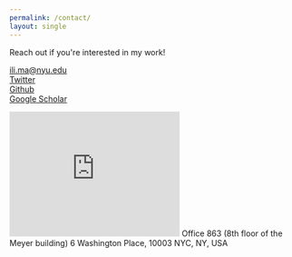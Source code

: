 ```yaml
---
permalink: /contact/
layout: single
---
```

Reach out if you're interested in my work!

[<i class="fas fa-fw fa-envelope-square"></i> ili.ma@nyu.edu](mailto:ili.ma@nyu.edu)  
[<i class="fab fa-fw fa-twitter-square"></i> Twitter](https://twitter.com/_Ili_Ma)  
[<i class="fab fa-fw fa-github"></i> Github](https://github.com/ili-ma/)  
[<i class="fab fa-google"></i> Google Scholar](https://scholar.google.com/citations?user=cYMcJXUAAAAJ&hl=nl&oi=ao)  





<iframe src="https://www.google.com/maps/embed?pb=!1m14!1m8!1m3!1d90182.3574461987!2d-73.979187!3d40.742835!3m2!1i1024!2i768!4f13.1!3m3!1m2!1s0x89c2599a85a86b71%3A0x47930e6f7b80b13!2s6%20Washington%20Pl%2C%20New%20York%2C%20NY%2010003!5e1!3m2!1sen!2sus!4v1593234513798!5m2!1sen!2sus" width="300" height="220" frameborder="0" style="border:0;" allowfullscreen="" aria-hidden="false" tabindex="0"></iframe>
Office 863 (8th floor of the Meyer building)  
6 Washington Place, 10003 NYC, NY, USA



